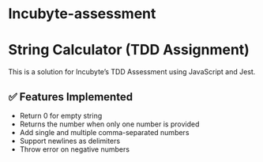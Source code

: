 # Incubyte-assessment

# String Calculator (TDD Assignment)

This is a solution for Incubyte’s TDD Assessment using JavaScript and Jest.

## ✅ Features Implemented
- Return 0 for empty string
- Returns the number when only one number is provided
- Add single and multiple comma-separated numbers
- Support newlines as delimiters
- Throw error on negative numbers